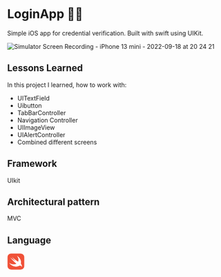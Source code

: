 
# LoginApp 👨‍💻

Simple iOS app for credential verification.  Built with swift using UIKit.


![Simulator Screen Recording - iPhone 13 mini - 2022-09-18 at 20 24 21](https://user-images.githubusercontent.com/104303173/191015433-7e436be1-59b6-4162-9dc9-4cddd3540054.gif)

## Lessons Learned

In this project  I learned, how to work with: 

- UITextField
- Uibutton 
- TabBarController 
- Navigation Controller 
- UIImageView
- UIAlertController
-  Combined different screens 

## Framework 
UIkit

## Architectural pattern
MVC

## Language

<a href="https://developer.apple.com/swift/" target="_blank" rel="noreferrer"> <img src="https://raw.githubusercontent.com/devicons/devicon/master/icons/swift/swift-original.svg" alt="swift" width="40" height="40"/>
